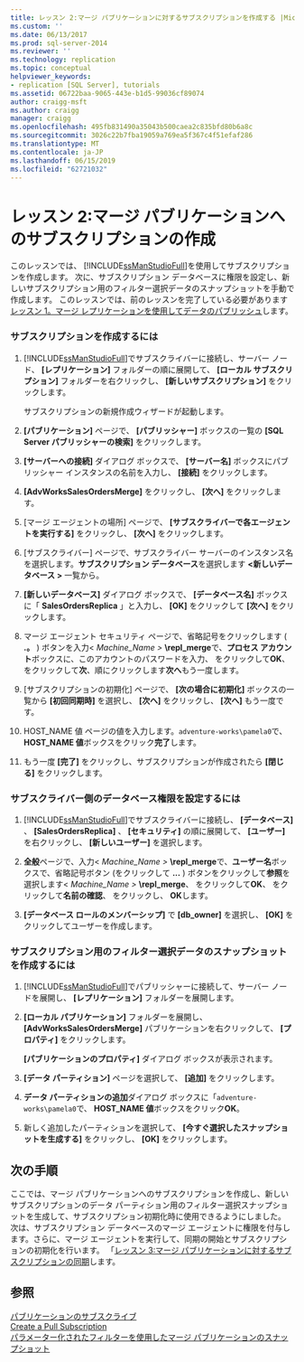```yaml
---
title: レッスン 2:マージ パブリケーションに対するサブスクリプションを作成する |Microsoft Docs
ms.custom: ''
ms.date: 06/13/2017
ms.prod: sql-server-2014
ms.reviewer: ''
ms.technology: replication
ms.topic: conceptual
helpviewer_keywords:
- replication [SQL Server], tutorials
ms.assetid: 06722baa-9065-443e-b1d5-99036cf89074
author: craigg-msft
ms.author: craigg
manager: craigg
ms.openlocfilehash: 495fb831490a35043b500caea2c835bfd80b6a8c
ms.sourcegitcommit: 3026c22b7fba19059a769ea5f367c4f51efaf286
ms.translationtype: MT
ms.contentlocale: ja-JP
ms.lasthandoff: 06/15/2019
ms.locfileid: "62721032"
---
```

# <a name="lesson-2-creating-a-subscription-to-the-merge-publication"></a>レッスン 2:マージ パブリケーションへのサブスクリプションの作成
  このレッスンでは、 [!INCLUDE[ssManStudioFull](../../includes/ssmanstudiofull-md.md)]を使用してサブスクリプションを作成します。 次に、サブスクリプション データベースに権限を設定し、新しいサブスクリプション用のフィルター選択データのスナップショットを手動で作成します。 このレッスンでは、前のレッスンを完了している必要があります[レッスン 1。マージ レプリケーションを使用してデータのパブリッシュ](lesson-1-publishing-data-using-merge-replication.md)します。  
  
### <a name="to-create-the-subscription"></a>サブスクリプションを作成するには  
  
1.  [!INCLUDE[ssManStudioFull](../../includes/ssmanstudiofull-md.md)]でサブスクライバーに接続し、サーバー ノード、 **[レプリケーション]** フォルダーの順に展開して、 **[ローカル サブスクリプション]** フォルダーを右クリックし、 **[新しいサブスクリプション]** をクリックします。  
  
     サブスクリプションの新規作成ウィザードが起動します。  
  
2.  **[パブリケーション]** ページで、 **[パブリッシャー]** ボックスの一覧の **[SQL Server パブリッシャーの検索]** をクリックします。  
  
3.  **[サーバーへの接続]** ダイアログ ボックスで、 **[サーバー名]** ボックスにパブリッシャー インスタンスの名前を入力し、 **[接続]** をクリックします。  
  
4.  **[AdvWorksSalesOrdersMerge]** をクリックし、 **[次へ]** をクリックします。  
  
5.  [マージ エージェントの場所] ページで、 **[サブスクライバーで各エージェントを実行する]** をクリックし、 **[次へ]** をクリックします。  
  
6.  [サブスクライバー] ページで、サブスクライバー サーバーのインスタンス名を選択します。**サブスクリプション データベース**を選択します **\<新しいデータベース >** 一覧から。  
  
7.  **[新しいデータベース]** ダイアログ ボックスで、 **[データベース名]** ボックスに「 **SalesOrdersReplica** 」と入力し、 **[OK]** をクリックして **[次へ]** をクリックします。  
  
8.  マージ エージェント セキュリティ ページで、省略記号をクリックします ( **.。** ) ボタンを入力\< _Machine_Name >_ **\repl_merge**で、**プロセス アカウント**ボックスに、このアカウントのパスワードを入力、 をクリックして**OK**、 をクリックして**次**、順にクリックします**次へ**もう一度します。  
  
9. [サブスクリプションの初期化] ページで、 **[次の場合に初期化]** ボックスの一覧から **[初回同期時]** を選択し、 **[次へ]** をクリックし、 **[次へ]** もう一度です。  
  
10. HOST_NAME 値 ページの値を入力します。`adventure-works\pamela0`で、 **HOST_NAME 値**ボックスをクリック**完了**します。  
  
11. もう一度 **[完了]** をクリックし、サブスクリプションが作成されたら **[閉じる]** をクリックします。  
  
### <a name="setting-database-permissions-at-the-subscriber"></a>サブスクライバー側のデータベース権限を設定するには  
  
1.  [!INCLUDE[ssManStudioFull](../../includes/ssmanstudiofull-md.md)]でサブスクライバーに接続し、 **[データベース]** 、 **[SalesOrdersReplica]** 、 **[セキュリティ]** の順に展開して、 **[ユーザー]** を右クリックし、 **[新しいユーザー]** を選択します。  
  
2.  **全般**ページで、入力\< _Machine_Name >_ **\repl_merge**で、**ユーザー名**ボックスで、省略記号ボタン (をクリックして **...** ) ボタンをクリックして**参照**を選択します\< _Machine_Name >_ **\repl_merge**、 をクリックして**OK**、 をクリックして**名前の確認**、 をクリックし、 **OK**します。  
  
3.  **[データベース ロールのメンバーシップ]** で **[db_owner]** を選択し、 **[OK]** をクリックしてユーザーを作成します。  
  
### <a name="to-create-the-filtered-data-snapshot-for-the-subscription"></a>サブスクリプション用のフィルター選択データのスナップショットを作成するには  
  
1.  [!INCLUDE[ssManStudioFull](../../includes/ssmanstudiofull-md.md)]でパブリッシャーに接続して、サーバー ノードを展開し、 **[レプリケーション]** フォルダーを展開します。  
  
2.  **[ローカル パブリケーション]** フォルダーを展開し、 **[AdvWorksSalesOrdersMerge]** パブリケーションを右クリックして、 **[プロパティ]** をクリックします。  
  
     **[パブリケーションのプロパティ]** ダイアログ ボックスが表示されます。  
  
3.  **[データ パーティション]** ページを選択して、 **[追加]** をクリックします。  
  
4.  **データ パーティションの追加**ダイアログ ボックスに「`adventure-works\pamela0`で、 **HOST_NAME 値**ボックスをクリック**OK**。  
  
5.  新しく追加したパーティションを選択して、 **[今すぐ選択したスナップショットを生成する]** をクリックし、 **[OK]** をクリックします。  
  
## <a name="next-steps"></a>次の手順  
 ここでは、マージ パブリケーションへのサブスクリプションを作成し、新しいサブスクリプションのデータ パーティション用のフィルター選択スナップショットを生成して、サブスクリプション初期化時に使用できるようにしました。 次は、サブスクリプション データベースのマージ エージェントに権限を付与します。さらに、マージ エージェントを実行して、同期の開始とサブスクリプションの初期化を行います。 「[レッスン 3:マージ パブリケーションに対するサブスクリプションの同期](lesson-3-synchronizing-the-subscription-to-the-merge-publication.md)します。  
  
## <a name="see-also"></a>参照  
 [パブリケーションのサブスクライブ](subscribe-to-publications.md)   
 [Create a Pull Subscription](create-a-pull-subscription.md)   
 [パラメーター化されたフィルターを使用したマージ パブリケーションのスナップショット](snapshots-for-merge-publications-with-parameterized-filters.md)  
  
  

